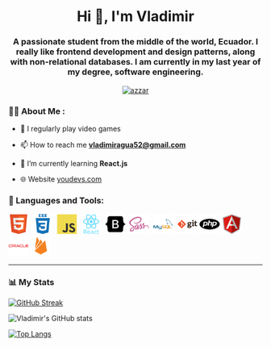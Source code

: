 <div id="header" align="center">
    <h1 align="center">Hi 👋, I'm Vladimir</h1>
    <h3 align="center">
    A passionate student from the middle of the world, Ecuador. 
    I really like frontend development and design patterns, along with non-relational databases. 
    I am currently in my last year of my degree, software engineering.
    </h3>
</div>

<div id="badges" align="center">
   <a href="https://www.linkedin.com/in/vladox-mir-052968252" target="blank"><img align="center"
         src="https://img.shields.io/badge/linkedin-%231DA1F2.svg?style=for-the-badge&logo=linkedin&logoColor=white"
         alt="azzar" height="30"/>
     </a>
</div>

### 👨‍💻 About Me :

- 📝 I regularly play video games

- 📫 How to reach me **vladimiragua52@gmail.com**

- 🌱 I’m currently learning **React.js**

- 🌐 Website [youdevs.com](youdevs.com)


<div align="left">
    <h3>🔨 Languages and Tools:</h3>
    <div>
        <img src="https://github.com/devicons/devicon/blob/master/icons/html5/html5-original.svg" title="HTML5" alt="HTML" width="40" height="40"/>&nbsp;
        <img src="https://github.com/devicons/devicon/blob/master/icons/css3/css3-plain-wordmark.svg"  title="CSS3" alt="CSS" width="40" height="40"/>&nbsp;
        <img src="https://github.com/devicons/devicon/blob/master/icons/javascript/javascript-original.svg" title="JavaScript" alt="JavaScript" width="40" height="40"/>&nbsp;
        <img src="https://github.com/devicons/devicon/blob/master/icons/react/react-original-wordmark.svg" title="React" alt="React" width="40" height="40"/>&nbsp;
        <img src="https://github.com/devicons/devicon/blob/master/icons/bootstrap/bootstrap-plain.svg" title="Bootstrap" alt="Bootstrap" width="40" height="40"/>&nbsp;
        <img src="https://github.com/devicons/devicon/blob/master/icons/sass/sass-original.svg" title="Sass" alt="Sass" width="40" height="40"/>&nbsp;
        <img src="https://github.com/devicons/devicon/blob/master/icons/mysql/mysql-original-wordmark.svg" title="MySQL"  alt="MySQL" width="40" height="40"/>&nbsp;
        <img src="https://github.com/devicons/devicon/blob/master/icons/git/git-original-wordmark.svg" title="Git" **alt="Git" width="40" height="40"/>
        <img src="https://github.com/devicons/devicon/blob/master/icons/php/php-plain.svg" title="Git" **alt="Git" width="40" height="40"/>
        <img src="https://github.com/devicons/devicon/blob/master/icons/angularjs/angularjs-original.svg" title="Git" **alt="Git" width="40" height="40"/>
        <img src="https://github.com/devicons/devicon/blob/master/icons/oracle/oracle-original.svg" title="Git" **alt="Git" width="40" height="40"/>
        <img src="https://github.com/devicons/devicon/blob/master/icons/firebase/firebase-plain.svg" title="Git" **alt="Git" width="40" height="40"/>
      </div>
</div>

---

### 📊 My Stats
[![GitHub Streak](http://github-readme-streak-stats.herokuapp.com?user=Vladox69&theme=dracula)](https://git.io/streak-stats)

![Vladimir's GitHub stats](https://github-readme-stats.vercel.app/api?username=Vladox69&show_icons=true&theme=dracula)

[![Top Langs](https://github-readme-stats.vercel.app/api/top-langs/?username=Vladox69&theme=dracula)](https://github.com/Vladox69/github-readme-stats)

